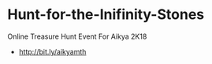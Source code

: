 # Hunt-for-the-Inifinity-Stones
Online Treasure Hunt Event For Aikya 2K18

* http://bit.ly/aikyamth
